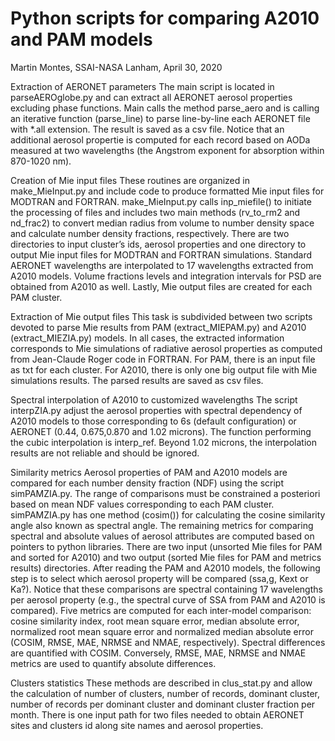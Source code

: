 # Python scripts for comparing A2010 and PAM models

Martin Montes, SSAI-NASA
Lanham, April 30, 
2020

Extraction of AERONET parameters
The main script is located in parseAEROglobe.py and can extract all AERONET aerosol properties excluding phase functions. Main calls the method parse_aero and is calling an iterative function (parse_line) to parse line-by-line each AERONET file with *.all extension. The result is saved as a csv file. Notice that an additional aerosol propertie is computed for each record based on AODa measured at two wavelengths (the Angstrom exponent for absorption within 870-1020 nm).

Creation of Mie input files 
These routines are organized in make_MieInput.py and include code to produce formatted Mie input files for MODTRAN and FORTRAN. make_MieInput.py calls inp_miefile() to initiate the processing of files and includes two main methods (rv_to_rm2 and nd_frac2) to convert median radius from volume to number density space and calculate number density fractions, respectively. There are two directories to input cluster’s ids, aerosol properties and one directory to output Mie input files for MODTRAN and FORTRAN simulations. Standard AERONET wavelengths are interpolated to 17 wavelengths extracted from A2010 models. Volume fractions levels and integration intervals for PSD are obtained from A2010 as well. Lastly, Mie output files are created for each PAM cluster.

Extraction of Mie output files
This task is subdivided between two scripts devoted to parse Mie results from PAM (extract_MIEPAM.py) and A2010 (extract_MIEZIA.py) models. In all cases, the extracted information corresponds to Mie simulations of radiative aerosol properties as computed from Jean-Claude Roger code in FORTRAN. For PAM, there is an input file as txt for each cluster. For A2010, there is only one big output file with Mie simulations results. The parsed results are saved as csv files.

Spectral interpolation of A2010 to customized wavelengths
The script interpZIA.py adjust the aerosol properties with spectral dependency of A2010 models to those corresponding to 6s (default configuration) or AERONET (0.44, 0.675,0.870 and 1.02 microns). The function performing the cubic interpolation is interp_ref. Beyond 1.02 microns, the interpolation results are not reliable and should be ignored.

Similarity metrics
Aerosol properties of PAM and A2010 models are compared for each number density fraction (NDF) using the script simPAMZIA.py. The range of comparisons must be constrained a posteriori based on mean NDF values corresponding to each PAM cluster. simPAMZIA.py has one method (cosim()) for calculating the cosine similarity angle also known as spectral angle. The remaining metrics for comparing spectral and absolute values of aerosol attributes are computed based on pointers to python libraries. There are two input (unsorted Mie files for PAM and sorted for A2010) and two output (sorted Mie files for PAM and metrics results) directories. After reading the PAM and A2010 models, the following step is to select which aerosol property will be compared (ssa,g, Kext or Ka?). Notice that these comparisons are spectral containing 17 wavelengths per aerosol property (e.g., the spectral curve of SSA from PAM and A2010 is compared). Five metrics are computed for each inter-model comparison: cosine similarity index, root mean square error, median absolute error, normalized root mean square error and normalized median absolute error (COSIM, RMSE, MAE, NRMSE and NMAE, respectively). Spectral differences are quantified with COSIM. Conversely, RMSE, MAE, NRMSE and NMAE metrics are used to quantify absolute differences.

Clusters statistics
These methods are described in clus_stat.py and allow the calculation of number of clusters, number of records, dominant cluster, number of records per dominant cluster and dominant cluster fraction per month. There is one input path for two files needed to obtain AERONET sites and clusters id along site names and aerosol properties.

